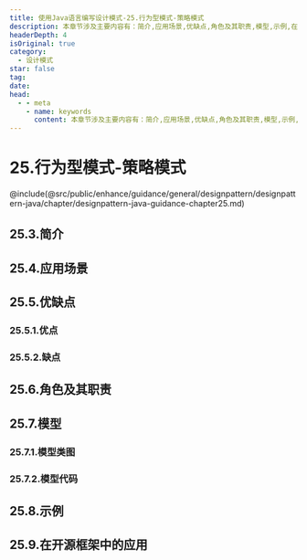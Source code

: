 ```yaml
---
title: 使用Java语言编写设计模式-25.行为型模式-策略模式
description: 本章节涉及主要内容有：简介,应用场景,优缺点,角色及其职责,模型,示例,在开源框架中的应用,具体每个小节中包含的内容可使通过下面的章节内容大纲进行查看,所有代码均经过严格测试，可直接复制运行即可。
headerDepth: 4
isOriginal: true
category:
  - 设计模式
star: false
tag:
date: 
head:
  - - meta
    - name: keywords
      content: 本章节涉及主要内容有：简介,应用场景,优缺点,角色及其职责,模型,示例,在开源框架中的应用,具体每个小节中包含的内容可使通过下面的章节内容大纲进行查看,所有代码均经过严格测试，可直接复制运行即可。
---
```


# 25.行为型模式-策略模式
@include(@src/public/enhance/guidance/general/designpattern/designpattern-java/chapter/designpattern-java-guidance-chapter25.md)
## 25.3.简介
## 25.4.应用场景
## 25.5.优缺点
### 25.5.1.优点
### 25.5.2.缺点
## 25.6.角色及其职责
## 25.7.模型
### 25.7.1.模型类图
### 25.7.2.模型代码
## 25.8.示例
## 25.9.在开源框架中的应用

<ScrollIntoPageView/>
<HideSideBar/>
